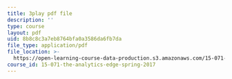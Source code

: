 ```yaml
---
title: 3play pdf file
description: ''
type: course
layout: pdf
uid: 8b8c8c3a7eb8764bfa0a3586da6fb7da
file_type: application/pdf
file_location: >-
  https://open-learning-course-data-production.s3.amazonaws.com/15-071-the-analytics-edge-spring-2017/8b8c8c3a7eb8764bfa0a3586da6fb7da_sJalJ1A9NDg.pdf
course_id: 15-071-the-analytics-edge-spring-2017
---
```

